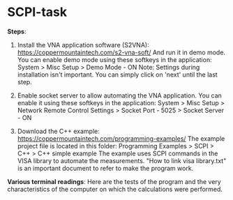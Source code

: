 # SCPI-task
**Steps**:
1) Install the VNA application software (S2VNA):
https://coppermountaintech.com/s2-vna-soft/
And run it in demo mode. You can enable demo mode using these softkeys in the application: System > Misc Setup > Demo  Mode - ON
Note: Settings during installation isn't important. You can simply click on 'next' until the last step.

2) Enable socket server to allow automating the VNA application. You can enable it using these softkeys in the application: System > Misc Setup > Network Remote Control Settings > Socket Port - 5025 > Socket Server - ON

3) Download the C++ example:
https://coppermountaintech.com/programming-examples/
The example project file is located in this folder: Programming Examples > SCPI > C++ > C++ simple example
The example uses SCPI commands in the VISA library to automate the measurements. "How to link visa library.txt" is an important document to refer to make the program work.

**Various terminal readings**:
Here are the tests of the program and the very characteristics of the computer on which the calculations were performed.
